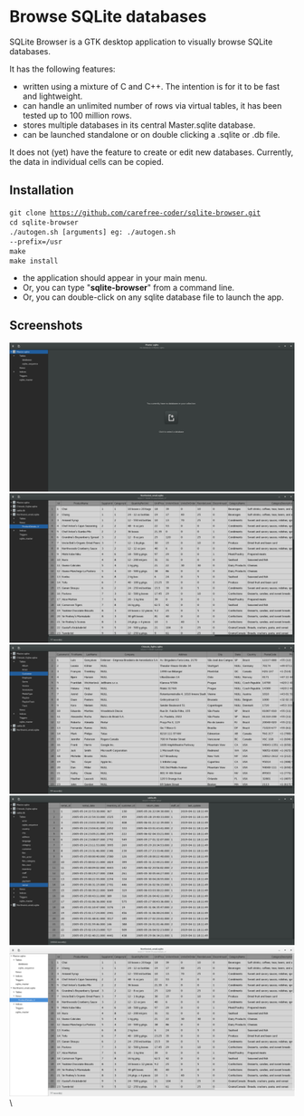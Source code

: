 
Browse SQLite databases
=======================

SQLite Browser is a GTK desktop application to visually browse SQLite databases.

It has the following features:

 - written using a mixture of C and C++. The intention is for it to be fast and lightweight.
 - can handle an unlimited number of rows via virtual tables, it has been tested up to 100 million rows.
 - stores multiple databases in its central Master.sqlite database.
 - can be launched standalone or on double clicking a .sqlite or .db file.

It does not (yet) have the feature to create or edit new databases. Currently, the data in individual cells can be copied.



Installation
------------
<code>git clone https://github.com/carefree-coder/sqlite-browser.git</code>  
<code>cd sqlite-browser</code>  
<code>./autogen.sh [arguments]       eg: ./autogen.sh --prefix=/usr</code>  
<code>make</code>  
<code>make install</code>  


- the application should appear in your main menu.
- Or, you can type "<b>sqlite-browser</b>" from a command line.
- Or, you can double-click on any sqlite database file to launch the app.



Screenshots
-----------
![Landing Page](screenshots/landing_page.png "Landing Page")  \
![Northwind](screenshots/northwind_sqlite.png "Northwind")  \
![International Characters](screenshots/international_characters_.png "International Characters")  \
![Sakila db](screenshots/sakila_db.png "Sakila db")  \
![Adwaita Light](screenshots/adwaita_light.png  "Adwaita Light")  \




